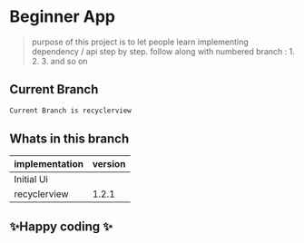 # Beginner App
> purpose of this project is to let people learn implementing dependency / api step by step.
> follow along with numbered branch : 1. 2. 3. and so on


## Current Branch
```sh
Current Branch is recyclerview
```


## Whats in this branch
| implementation | version |
| ------ | ------ |
| Initial Ui |  |
| recyclerview | 1.2.1 |



## ✨Happy coding ✨
